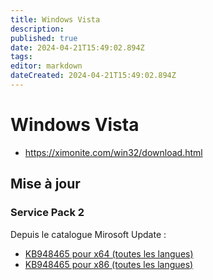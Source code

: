```yaml
---
title: Windows Vista
description: 
published: true
date: 2024-04-21T15:49:02.894Z
tags: 
editor: markdown
dateCreated: 2024-04-21T15:49:02.894Z
---
```


# Windows Vista

- https://ximonite.com/win32/download.html

## Mise à jour

### Service Pack 2

Depuis le catalogue Mirosoft Update :

- [KB948465 pour x64 (toutes les langues)](https://www.catalog.update.microsoft.com/ScopedViewInline.aspx?updateid=0831fe6e-cc6a-4f2d-982c-55aa934da086)
- [KB948465 pour x86 (toutes les langues)](https://www.catalog.update.microsoft.com/ScopedViewInline.aspx?updateid=01e9037a-d9c7-4acc-a8fa-5d7b47da193c)
